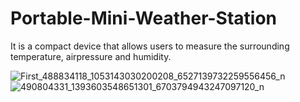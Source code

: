 # Portable-Mini-Weather-Station
It is a compact device that allows users to measure the surrounding temperature, airpressure and humidity.

![First_488834118_1053143030200208_6527139732259556456_n](https://github.com/user-attachments/assets/e69d072c-0084-4241-9b84-56c0727dce47)
![490804331_1393603548651301_6703794943247097120_n](https://github.com/user-attachments/assets/c6d8dabb-e572-4590-af5e-7abcaede4f0b)

